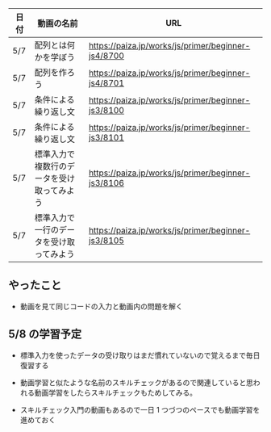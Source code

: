 | 日付 | 動画の名前                                 | URL                                                |
| ---- | ------------------------------------------ | -------------------------------------------------- |
| 5/7  | 配列とは何かを学ぼう                       | https://paiza.jp/works/js/primer/beginner-js4/8700 |
| 5/7  | 配列を作ろう                               | https://paiza.jp/works/js/primer/beginner-js4/8701 |
| 5/7  | 条件による繰り返し文                       | https://paiza.jp/works/js/primer/beginner-js3/8100 |
| 5/7  | 条件による繰り返し文                       | https://paiza.jp/works/js/primer/beginner-js3/8101 |
| 5/7  | 標準入力で複数行のデータを受け取ってみよう | https://paiza.jp/works/js/primer/beginner-js3/8106 |
| 5/7  | 標準入力で一行のデータを受け取ってみよう   | https://paiza.jp/works/js/primer/beginner-js3/8105 |

## やったこと

- 動画を見て同じコードの入力と動画内の問題を解く

## 5/8 の学習予定

- 標準入力を使ったデータの受け取りはまだ慣れていないので覚えるまで毎日復習する

- 動画学習と似たような名前のスキルチェックがあるので関連していると思われる動画学習をしたらスキルチェックもためしてみる。

- スキルチェック入門の動画もあるので一日 1 つづつのペースでも動画学習を進めておく
